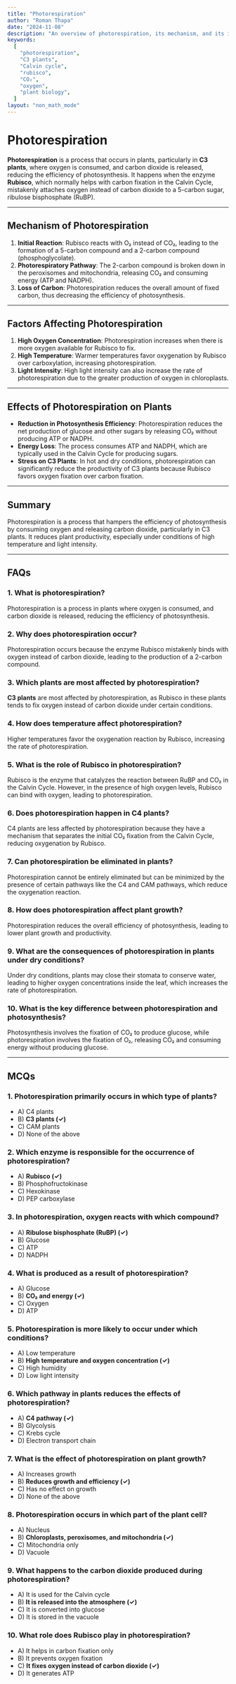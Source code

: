 ```yaml
---
title: "Photorespiration"
author: "Roman Thapa"
date: "2024-11-08"
description: "An overview of photorespiration, its mechanism, and its impact on plant efficiency during photosynthesis."
keywords:
  [
    "photorespiration",
    "C3 plants",
    "Calvin cycle",
    "rubisco",
    "CO₂",
    "oxygen",
    "plant biology",
  ]
layout: "non_math_mode"
---
```


# Photorespiration

**Photorespiration** is a process that occurs in plants, particularly in **C3 plants**, where oxygen is consumed, and carbon dioxide is released, reducing the efficiency of photosynthesis. It happens when the enzyme **Rubisco**, which normally helps with carbon fixation in the Calvin Cycle, mistakenly attaches oxygen instead of carbon dioxide to a 5-carbon sugar, ribulose bisphosphate (RuBP).

---

## Mechanism of Photorespiration

1. **Initial Reaction**: Rubisco reacts with O₂ instead of CO₂, leading to the formation of a 5-carbon compound and a 2-carbon compound (phosphoglycolate).
2. **Photorespiratory Pathway**: The 2-carbon compound is broken down in the peroxisomes and mitochondria, releasing CO₂ and consuming energy (ATP and NADPH).
3. **Loss of Carbon**: Photorespiration reduces the overall amount of fixed carbon, thus decreasing the efficiency of photosynthesis.

---

## Factors Affecting Photorespiration

1. **High Oxygen Concentration**: Photorespiration increases when there is more oxygen available for Rubisco to fix.
2. **High Temperature**: Warmer temperatures favor oxygenation by Rubisco over carboxylation, increasing photorespiration.
3. **Light Intensity**: High light intensity can also increase the rate of photorespiration due to the greater production of oxygen in chloroplasts.

---

## Effects of Photorespiration on Plants

- **Reduction in Photosynthesis Efficiency**: Photorespiration reduces the net production of glucose and other sugars by releasing CO₂ without producing ATP or NADPH.
- **Energy Loss**: The process consumes ATP and NADPH, which are typically used in the Calvin Cycle for producing sugars.
- **Stress on C3 Plants**: In hot and dry conditions, photorespiration can significantly reduce the productivity of C3 plants because Rubisco favors oxygen fixation over carbon fixation.

---

## Summary

Photorespiration is a process that hampers the efficiency of photosynthesis by consuming oxygen and releasing carbon dioxide, particularly in C3 plants. It reduces plant productivity, especially under conditions of high temperature and light intensity.

---

## FAQs

### 1. What is photorespiration?

Photorespiration is a process in plants where oxygen is consumed, and carbon dioxide is released, reducing the efficiency of photosynthesis.

### 2. Why does photorespiration occur?

Photorespiration occurs because the enzyme Rubisco mistakenly binds with oxygen instead of carbon dioxide, leading to the production of a 2-carbon compound.

### 3. Which plants are most affected by photorespiration?

**C3 plants** are most affected by photorespiration, as Rubisco in these plants tends to fix oxygen instead of carbon dioxide under certain conditions.

### 4. How does temperature affect photorespiration?

Higher temperatures favor the oxygenation reaction by Rubisco, increasing the rate of photorespiration.

### 5. What is the role of Rubisco in photorespiration?

Rubisco is the enzyme that catalyzes the reaction between RuBP and CO₂ in the Calvin Cycle. However, in the presence of high oxygen levels, Rubisco can bind with oxygen, leading to photorespiration.

### 6. Does photorespiration happen in C4 plants?

C4 plants are less affected by photorespiration because they have a mechanism that separates the initial CO₂ fixation from the Calvin Cycle, reducing oxygenation by Rubisco.

### 7. Can photorespiration be eliminated in plants?

Photorespiration cannot be entirely eliminated but can be minimized by the presence of certain pathways like the C4 and CAM pathways, which reduce the oxygenation reaction.

### 8. How does photorespiration affect plant growth?

Photorespiration reduces the overall efficiency of photosynthesis, leading to lower plant growth and productivity.

### 9. What are the consequences of photorespiration in plants under dry conditions?

Under dry conditions, plants may close their stomata to conserve water, leading to higher oxygen concentrations inside the leaf, which increases the rate of photorespiration.

### 10. What is the key difference between photorespiration and photosynthesis?

Photosynthesis involves the fixation of CO₂ to produce glucose, while photorespiration involves the fixation of O₂, releasing CO₂ and consuming energy without producing glucose.

---

## MCQs

### 1. Photorespiration primarily occurs in which type of plants?

- A) C4 plants
- B) **C3 plants (✓)**
- C) CAM plants
- D) None of the above

### 2. Which enzyme is responsible for the occurrence of photorespiration?

- A) **Rubisco (✓)**
- B) Phosphofructokinase
- C) Hexokinase
- D) PEP carboxylase

### 3. In photorespiration, oxygen reacts with which compound?

- A) **Ribulose bisphosphate (RuBP) (✓)**
- B) Glucose
- C) ATP
- D) NADPH

### 4. What is produced as a result of photorespiration?

- A) Glucose
- B) **CO₂ and energy (✓)**
- C) Oxygen
- D) ATP

### 5. Photorespiration is more likely to occur under which conditions?

- A) Low temperature
- B) **High temperature and oxygen concentration (✓)**
- C) High humidity
- D) Low light intensity

### 6. Which pathway in plants reduces the effects of photorespiration?

- A) **C4 pathway (✓)**
- B) Glycolysis
- C) Krebs cycle
- D) Electron transport chain

### 7. What is the effect of photorespiration on plant growth?

- A) Increases growth
- B) **Reduces growth and efficiency (✓)**
- C) Has no effect on growth
- D) None of the above

### 8. Photorespiration occurs in which part of the plant cell?

- A) Nucleus
- B) **Chloroplasts, peroxisomes, and mitochondria (✓)**
- C) Mitochondria only
- D) Vacuole

### 9. What happens to the carbon dioxide produced during photorespiration?

- A) It is used for the Calvin cycle
- B) **It is released into the atmosphere (✓)**
- C) It is converted into glucose
- D) It is stored in the vacuole

### 10. What role does Rubisco play in photorespiration?

- A) It helps in carbon fixation only
- B) It prevents oxygen fixation
- C) **It fixes oxygen instead of carbon dioxide (✓)**
- D) It generates ATP
